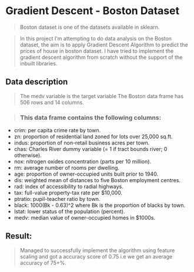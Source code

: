 # Gradient Descent - Boston Dataset

> Boston dataset is one of the datasets available in sklearn.

> In this project I'm attempting to do data analysis on the Boston dataset, the aim is to apply Gradient Descent Algorithm to predict the prices of house in boston dataset.
 I have tried to implement the gradient descent algorithm from scratch without the support of the inbuilt libraries.

## Data description
> The medv variable is the target variable
> The Boston data frame has 506 rows and 14 columns.

> ### This data frame contains the following columns:
- crim: per capita crime rate by town.
- zn: proportion of residential land zoned for lots over 25,000 sq.ft.
- indus: proportion of non-retail business acres per town.
- chas: Charles River dummy variable (= 1 if tract bounds river; 0 otherwise).
- nox: nitrogen oxides concentration (parts per 10 million).
- rm: average number of rooms per dwelling.
- age: proportion of owner-occupied units built prior to 1940.
- dis: weighted mean of distances to five Boston employment centres.
- rad: index of accessibility to radial highways.
- tax: full-value property-tax rate per \$10,000.
- ptratio: pupil-teacher ratio by town.
- black: 1000(Bk - 0.63)^2 where Bk is the proportion of blacks by town.
- lstat: lower status of the population (percent).
- medv: median value of owner-occupied homes in \$1000s.

## Result:
> Managed to successfully implement the algorithm using feature scaling and got a accuracy score of 0.75 i.e we get an average accuracy of 75+%.
